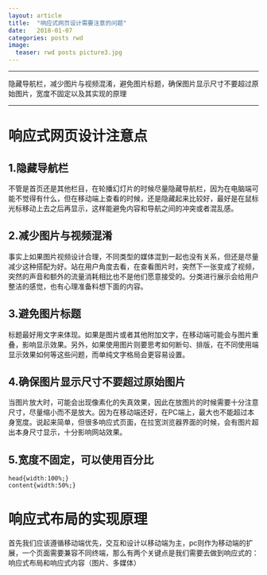 ```yaml
---
layout: article
title:  "响应式网页设计需要注意的问题"
date:   2018-01-07
categories: posts rwd
image:
  teaser: rwd posts picture3.jpg
---
```

---
隐藏导航栏，减少图片与视频混淆，避免图片标题，确保图片显示尺寸不要超过原始图片，宽度不固定以及其实现的原理

--------
# 响应式网页设计注意点
## 1.隐藏导航栏
不管是首页还是其他栏目，在轮播幻灯片的时候尽量隐藏导航栏，因为在电脑端可能不觉得有什么，但在移动端上查看的时候，还是隐藏起来比较好，最好是在鼠标光标移动上去之后再显示，这样能避免内容和导航之间的冲突或者混乱感。

## 2.减少图片与视频混淆
事实上如果图片视频设计合理，不同类型的媒体混到一起也没有关系，但还是尽量减少这种搭配为好。站在用户角度去看，在查看图片时，突然下一张变成了视频，突然的声音和额外的流量消耗相比也不是他们愿意接受的。分类进行展示会给用户整洁的感觉，也有心理准备料想下面的内容。

## 3.避免图片标题
标题最好用文字来体现。如果是图片或者其他附加文字，在移动端可能会与图片重叠，影响显示效果。另外，如果使用图片则要思考如何断句、排版，在不同使用端显示效果如何等这些问题，而单纯文字格局会更容易设置。

## 4.确保图片显示尺寸不要超过原始图片
当图片放大时，可能会出现像素化的失真效果，因此在放图片的时候需要十分注意尺寸，尽量缩小而不是放大。因为在移动端还好，在PC端上，最大也不能超过本身宽度。说起来简单，但很多响应式页面，在拉宽浏览器界面的时候，会有图片超出本身尺寸显示，十分影响网站效果。

## 5.宽度不固定，可以使用百分比
```
head{width:100%;}
content{width:50%;}
```

# 响应式布局的实现原理
首先我们应该遵循移动端优先，交互和设计以移动端为主，pc则作为移动端的扩展，一个页面需要兼容不同终端，那么有两个关键点是我们需要去做到响应式的：响应式布局和响应式内容（图片、多媒体）